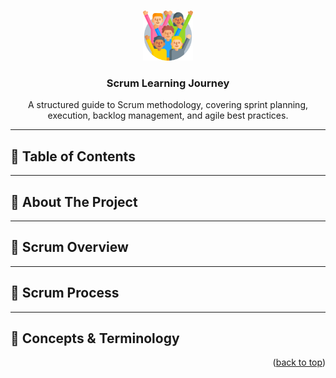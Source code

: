 <a id="readme-top"></a>

<!-- PROJECT LOGO -->
<br />
<div align="center">
  <a href="https://github.com/Jeria93/scrum-guide">
    <img src="diversity.png" alt="Logo" width="80" height="80">
  </a>

  <h3 align="center">Scrum Learning Journey</h3>

  <p align="center">
    A structured guide to Scrum methodology, covering sprint planning, execution, backlog management, and agile best practices.
  </p>
</div>

---
## 📌 Table of Contents

---
## 📌 About The Project

---
## 📌 Scrum Overview
---
## 📌 Scrum Process
---
## 📌 Concepts & Terminology

<p align="right">(<a href="#readme-top">back to top</a>)</p>
